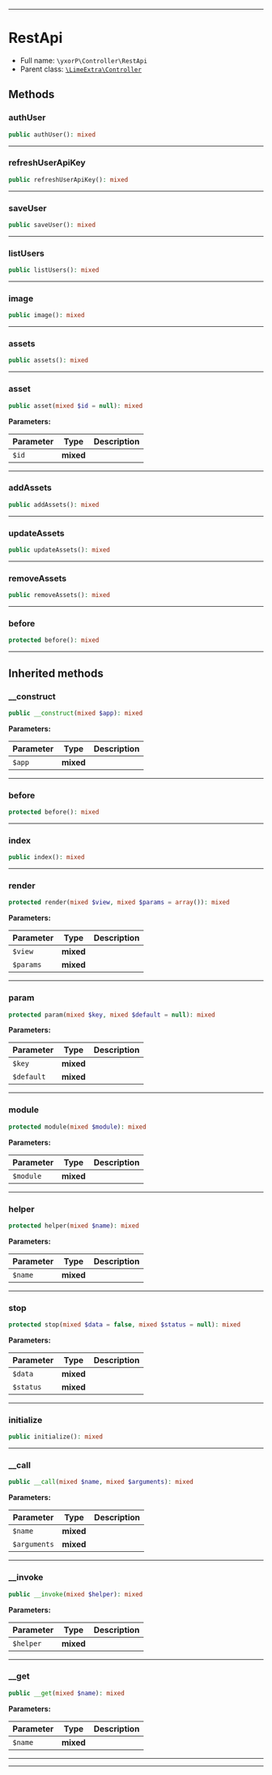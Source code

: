***

# RestApi





* Full name: `\yxorP\Controller\RestApi`
* Parent class: [`\LimeExtra\Controller`](../../LimeExtra/Controller.md)




## Methods


### authUser



```php
public authUser(): mixed
```











***

### refreshUserApiKey



```php
public refreshUserApiKey(): mixed
```











***

### saveUser



```php
public saveUser(): mixed
```











***

### listUsers



```php
public listUsers(): mixed
```











***

### image



```php
public image(): mixed
```











***

### assets



```php
public assets(): mixed
```











***

### asset



```php
public asset(mixed $id = null): mixed
```








**Parameters:**

| Parameter | Type | Description |
|-----------|------|-------------|
| `$id` | **mixed** |  |




***

### addAssets



```php
public addAssets(): mixed
```











***

### updateAssets



```php
public updateAssets(): mixed
```











***

### removeAssets



```php
public removeAssets(): mixed
```











***

### before



```php
protected before(): mixed
```











***


## Inherited methods


### __construct



```php
public __construct(mixed $app): mixed
```








**Parameters:**

| Parameter | Type | Description |
|-----------|------|-------------|
| `$app` | **mixed** |  |




***

### before



```php
protected before(): mixed
```











***

### index



```php
public index(): mixed
```











***

### render



```php
protected render(mixed $view, mixed $params = array()): mixed
```








**Parameters:**

| Parameter | Type | Description |
|-----------|------|-------------|
| `$view` | **mixed** |  |
| `$params` | **mixed** |  |




***

### param



```php
protected param(mixed $key, mixed $default = null): mixed
```








**Parameters:**

| Parameter | Type | Description |
|-----------|------|-------------|
| `$key` | **mixed** |  |
| `$default` | **mixed** |  |




***

### module



```php
protected module(mixed $module): mixed
```








**Parameters:**

| Parameter | Type | Description |
|-----------|------|-------------|
| `$module` | **mixed** |  |




***

### helper



```php
protected helper(mixed $name): mixed
```








**Parameters:**

| Parameter | Type | Description |
|-----------|------|-------------|
| `$name` | **mixed** |  |




***

### stop



```php
protected stop(mixed $data = false, mixed $status = null): mixed
```








**Parameters:**

| Parameter | Type | Description |
|-----------|------|-------------|
| `$data` | **mixed** |  |
| `$status` | **mixed** |  |




***

### initialize



```php
public initialize(): mixed
```











***

### __call



```php
public __call(mixed $name, mixed $arguments): mixed
```








**Parameters:**

| Parameter | Type | Description |
|-----------|------|-------------|
| `$name` | **mixed** |  |
| `$arguments` | **mixed** |  |




***

### __invoke



```php
public __invoke(mixed $helper): mixed
```








**Parameters:**

| Parameter | Type | Description |
|-----------|------|-------------|
| `$helper` | **mixed** |  |




***

### __get



```php
public __get(mixed $name): mixed
```








**Parameters:**

| Parameter | Type | Description |
|-----------|------|-------------|
| `$name` | **mixed** |  |




***


***

